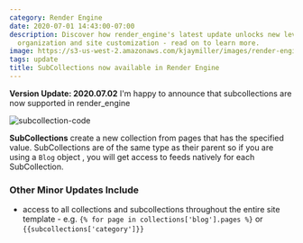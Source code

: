 ```yaml
---
category: Render Engine
date: 2020-07-01 14:43:00-07:00
description: Discover how render_engine's latest update unlocks new levels of collection
  organization and site customization - read on to learn more.
image: https://s3-us-west-2.amazonaws.com/kjaymiller/images/render-engine-subcollections.png
tags: update
title: SubCollections now available in Render Engine
---
```


**Version Update: 2020.07.02**
I'm happy to announce that subcollections are now supported in render_engine

![subcollection-code](https://s3-us-west-2.amazonaws.com/kjaymiller/images/render-engine-subcollections.png)

**SubCollections** create a new collection from pages that has the specified value. SubCollections are of the same type as their parent so if you are using a `Blog` object , you will get access to feeds natively for each SubCollection.

### Other Minor Updates Include

- access to all collections and subcollections throughout the entire site template - e.g. `{% for page in collections['blog'].pages %}` or `{{subcollections['category']}}`